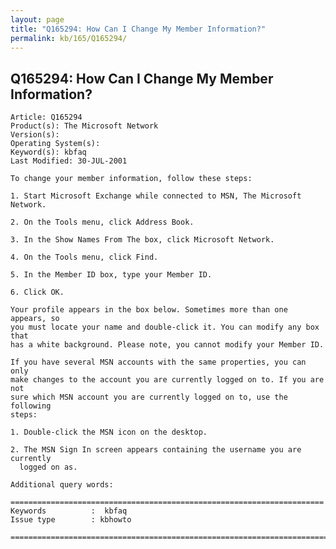 ```yaml
---
layout: page
title: "Q165294: How Can I Change My Member Information?"
permalink: kb/165/Q165294/
---
```


## Q165294: How Can I Change My Member Information?

	Article: Q165294
	Product(s): The Microsoft Network
	Version(s): 
	Operating System(s): 
	Keyword(s): kbfaq
	Last Modified: 30-JUL-2001
	
	To change your member information, follow these steps:
	
	1. Start Microsoft Exchange while connected to MSN, The Microsoft Network.
	
	2. On the Tools menu, click Address Book.
	
	3. In the Show Names From The box, click Microsoft Network.
	
	4. On the Tools menu, click Find.
	
	5. In the Member ID box, type your Member ID.
	
	6. Click OK.
	
	Your profile appears in the box below. Sometimes more than one appears, so
	you must locate your name and double-click it. You can modify any box that
	has a white background. Please note, you cannot modify your Member ID.
	
	If you have several MSN accounts with the same properties, you can only
	make changes to the account you are currently logged on to. If you are not
	sure which MSN account you are currently logged on to, use the following
	steps:
	
	1. Double-click the MSN icon on the desktop.
	
	2. The MSN Sign In screen appears containing the username you are currently
	  logged on as.
	
	Additional query words:
	
	======================================================================
	Keywords          :  kbfaq
	Issue type        : kbhowto
	
	=============================================================================
	
